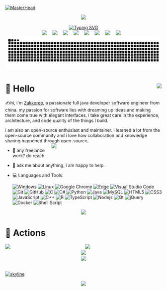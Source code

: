 [![MasterHead](https://raw.githubusercontent.com/Zakkoree/Zakkoree/main/assets/header.png)](#)

<!-- 个人资料徽标 -->
<p align="center">
    <a href="#"><img src="https://skillicons.dev/icons?i=linux,idea,java,kubernetes,docker,hibernate,gradle,html,css,js,cloudflare,git,discord,nginx,redis,py,md,mysql,postgres,stackoverflow,jenkins,vscode&perline=50"/></a>
</p>

<!-- 动态打字效果 -->
<div align="center">
  <a href="#"><img src="https://readme-typing-svg.demolab.com?font=Fira+Code&size=30&pause=1000&color=00B4F7&center=true&vCenter=true&width=600&lines=💻+console.log(%22Hello%2C%20World!%22);👋Hi+there,I'm+Zakkoree" alt="Typing SVG"/></a>
</div>

<!-- 个人资料徽标 -->
<div align="center">
    <a href="https://gitee.com/Zakkoree"><img src="https://img.shields.io/badge/gitee--blue?style=social&logo=gitee"></a>&emsp;
    <a href="#"><img src="https://img.shields.io/badge/Website--blue?style=social&logo=Embarcadero"></a>&emsp;
    <a href="mailto:1223105850@qq.com"><img src="https://img.shields.io/badge/email--blue?style=social&logo=mail.ru"></a>&emsp;
    <a href="https://raw.githubusercontent.com/Zakkoree/Zakkoree/main/assets/WeChat.jpg"><img src="https://img.shields.io/badge/WeChat--blue?style=social&logo=WeChat"></a>&emsp;
    <a href="https://twitter.com/MZakkoree"><img src="https://img.shields.io/badge/twitter--blue?style=social&logo=twitter"></a>&emsp;
    <a href="https://www.facebook.com/profile.php?id=100086466722875/"><img src="https://img.shields.io/badge/facebook--003472?style=social&logo=facebook"></a>&emsp;
    <a href="https://www.youtube.com/channel/UCalx4r-nFgzYoeIVXi8b0Og"><img src="https://img.shields.io/badge/youtube--c32136?style=social&logo=youtube"></a>&emsp;
    <a href="https://space.bilibili.com/88005327/"><img src="https://img.shields.io/badge/bilibili--ff69b4?style=social&logo=bilibili"></a>&emsp;
</div>

<!-- 贪吃蛇代码贡献图 -->
<div align="center"><a href="#"><img src="https://raw.githubusercontent.com/Zakkoree/Zakkoree/main/assets/github-contribution-grid-snake.svg"/></a></div>

#  🙋 Hello <a href="#"><img align="right" src="https://komarev.com/ghpvc/?username=Zakkoree&style=flat&color=brightgreen&label=profile+views"/></a>


✍️hi, i'm [Zakkoree](https://github.com/Zakkoree), a passionate full java developer software engineer from china. my passion for software lies with dreaming up ideas and making them come true with elegant interfaces. i take great care in the experience, architecture, and code quality of the things I build.

i am also an open-source enthusiast and maintainer. i learned a lot from the open-source community and i love how collaboration and knowledge sharing happened through open-source.<a href="#"><img align="right" width="355" src="https://raw.githubusercontent.com/Zakkoree/Zakkoree/main/assets/code1.gif"/></a>



- 💼 any freelance work? do reach.
- 💬 ask me about anything, i am happy to help.
- 💻 Languages and Tools:

    ![Windows](https://img.shields.io/badge/Windows-0078D6?style=flat-square&logo=windows&logoColor=white)
    ![Linux](https://img.shields.io/badge/Linux-FCC624?style=style=flat-square&logo=linux&logoColor=black)
    ![Google Chrome](https://img.shields.io/badge/Chrome-4285F4?style=flat-square&logo=GoogleChrome&logoColor=white)
    ![Edge](https://img.shields.io/badge/Edge-0078D7?style=flat-square&logo=Microsoft-edge&logoColor=white)
    ![Visual Studio Code](https://img.shields.io/badge/-Visual%20Studio%20Code-007ACC?style=flat-square&logo=Visual%20Studio%20Code&logoColor=fff)
    ![Git](https://img.shields.io/badge/-Git-FCC624?style=flat-square&logo=git)
    ![GitHub](https://img.shields.io/badge/-GitHub-pink?style=flat-square&logo=github)
    ![C](https://img.shields.io/badge/c-%2300599C.svg?style=flat-square&logo=c&logoColor=white)
    ![C#](https://img.shields.io/badge/c%23-%23239120.svg?style=flat-square&logo=c-sharp&logoColor=white)
    ![Python](https://img.shields.io/badge/-Python-pink?style=flat-square&logo=Python)
    ![Java](https://img.shields.io/badge/-java-yellow?style=flat-square&logo=java)
    ![MySQL](https://img.shields.io/badge/mysql-%2300f.svg?style=flat-square&logo=mysql&logoColor=white)
    ![HTML5](https://img.shields.io/badge/-HTML5-E34F26?style=flat-square&logo=html5&logoColor=white)
    ![CSS3](https://img.shields.io/badge/-CSS3-1572B6?style=flat-square&logo=css3)
    ![JavaScript](https://img.shields.io/badge/-JavaScript-oringe?style=flat-square&logo=javascript)
    ![C++](https://img.shields.io/badge/-C++-00599C?style=flat-square&logo=c)
    ![R](https://img.shields.io/badge/r-%23276DC3.svg?style=flat-square&logo=r&logoColor=white)
    ![TypeScript](https://img.shields.io/badge/typescript-%23007ACC.svg?style=flat-square&logo=typescript&logoColor=white)
    ![Nodejs](https://img.shields.io/badge/-Nodejs-c0ebd?style=flat-square&logo=Node.js)
    ![Qt](https://img.shields.io/badge/Qt-%23217346.svg?style=style=flat-square&logo=Qt&logoColor=white)
    ![jQuery](https://img.shields.io/badge/jquery-%230769AD.svg?style=style=flat-square&logo=jquery&logoColor=white)
    ![Docker](https://img.shields.io/badge/-Docker-FCC624?style=flat-square&logo=docker)
    ![Shell Script](https://img.shields.io/badge/shell_script-%4285F4.svg?style=style=flat-square&logo=gnu-bash&logoColor=white)

<!-- Dynamic Quotes -->
<div align="center"><a href="#"><img src="https://quotes-github-readme.vercel.app/api?type=horizontal&theme=dark"></a></div>

# 🚀 Actions

<!-- GitHub 统计卡片 -->
<img align="right" width="49%" src="https://streak-stats.demolab.com/?user=Zakkoree"/>

<img width="49%" src="https://github-readme-stats.vercel.app/api?username=Zakkoree">
<!-- GitHub 语言占比 -->
<!-- <img src="https://github-readme-stats.vercel.app/api/top-langs/?username=Zakkoree&layout=compact&hide_border=true" /> -->



<!-- 统计 -->
<div align="center"><a href="#"><img src="https://activity-graph.herokuapp.com/graph?username=Zakkoree&bg_color=fffff0&color=708090&line=24292e&point=24292e&area=true&hide_border=true"/></a></div>

<!-- GitHub奖杯🏆 -->
<div align="center"><a href="#"><img src="https://github-profile-trophy.vercel.app/?username=Zakkoree&theme=gruvbox&row=1&column=7&no-frame=true&no-bg=true"/></a></div>
<br>

[![skyline](https://skyline.github.com/zakkoree/2021)](https://github.com/Zakkoree)

<div align="center"><a href="#"><img src="https://raw.githubusercontent.com/Zakkoree/Zakkoree/main/assets/rocket.png"/></a></div>


